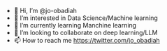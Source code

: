 - 👋 Hi, I’m @jo-obadiah
- 👀 I’m interested in Data Science/Machine learning
- 🌱 I’m currently learning Manchine learning
- 💞️ I’m looking to collaborate on deep learning/LLM
- 📫 How to reach me https://twitter.com/jo_obadiah

<!---
jo-obadiah/jo-obadiah is a ✨ special ✨ repository because its `README.md` (this file) appears on your GitHub profile.
You can click the Preview link to take a look at your changes.
--->
